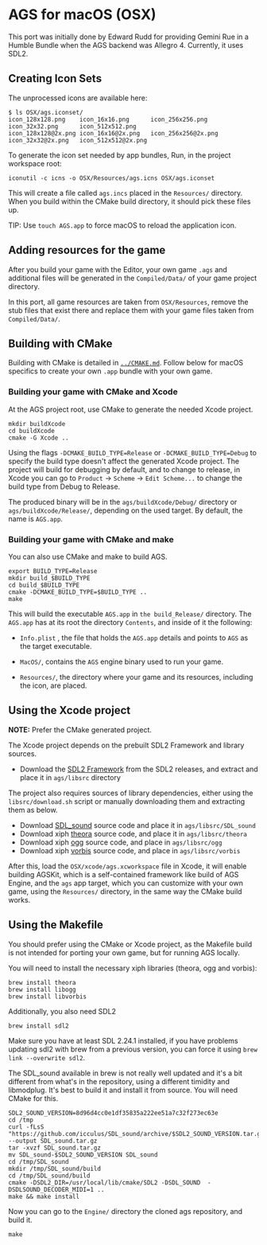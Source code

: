 # AGS for macOS (OSX)

This port was initially done by Edward Rudd for providing Gemini Rue in a Humble Bundle when the AGS backend was Allegro 4. Currently, it uses SDL2.

## Creating Icon Sets

The unprocessed icons are available here:

    $ ls OSX/ags.iconset/
    icon_128x128.png	icon_16x16.png		icon_256x256.png	icon_32x32.png		icon_512x512.png
    icon_128x128@2x.png	icon_16x16@2x.png	icon_256x256@2x.png	icon_32x32@2x.png	icon_512x512@2x.png

To generate the icon set needed by app bundles, Run, in the project workspace root:

    iconutil -c icns -o OSX/Resources/ags.icns OSX/ags.iconset

This will create a file called `ags.incs` placed in the `Resources/` directory.
When you build within the CMake build directory, it should pick these files up.

TIP: Use `touch AGS.app` to force macOS to reload the application icon.


## Adding resources for the game

After you build your game with the Editor, your own game `.ags` and additional files will be generated in the `Compiled/Data/` of your game project directory.

In this port, all game resources are taken from `OSX/Resources`, remove the stub files that exist there and replace them with your game files taken from `Compiled/Data/`.


## Building with CMake

Building with CMake is detailed in [`../CMAKE.md`](../CMAKE.md). Follow below for macOS specifics to create your own `.app` bundle with your own game.

### Building your game with CMake and Xcode

At the AGS project root, use CMake to generate the needed Xcode project.
```
mkdir buildXcode
cd buildXcode
cmake -G Xcode ..
```

Using the flags `-DCMAKE_BUILD_TYPE=Release` or `-DCMAKE_BUILD_TYPE=Debug` to specify the build type doesn't affect the generated Xcode project. 
The project will build for debugging by default, and to change to release, in Xcode you can go to `Product` -> `Scheme` -> `Edit Scheme...` to change the build type from Debug to Release.

The produced binary will be in the `ags/buildXcode/Debug/` directory or `ags/buildXcode/Release/`, depending on the used target. 
By default, the name is `AGS.app`.


### Building your game with CMake and make

You can also use CMake and make to build AGS. 

```
export BUILD_TYPE=Release
mkdir build_$BUILD_TYPE
cd build_$BUILD_TYPE
cmake -DCMAKE_BUILD_TYPE=$BUILD_TYPE ..
make
```

This will build the executable `AGS.app` in `the build_Release/` directory. The `AGS.app` has at its root the directory `Contents`, and inside of it the following:

- `Info.plist` , the file that holds the `AGS.app` details and points to `AGS` as the target executable.

- `MacOS/`, contains the `AGS` engine binary used to run your game.

- `Resources/`, the directory where your game and its resources, including the icon, are placed.


## Using the Xcode project

**NOTE:** Prefer the CMake generated project.

The Xcode project depends on the prebuilt SDL2 Framework and library sources.

- Download the [SDL2 Framework](https://github.com/libsdl-org/SDL/releases/download/release-2.24.1/SDL2-2.24.1.dmg) from the SDL2 releases, and extract and place it in `ags/libsrc` directory

The project also requires sources of library dependencies, either using the `libsrc/download.sh` script or manually downloading them and extracting them as below.

- Download [SDL_sound](https://github.com/icculus/SDL_sound/archive/8d96d4cc0e1df35835a222ee51a7c32f273ec63e.zip) source code and place it in `ags/libsrc/SDL_sound`
- Download xiph [theora](https://github.com/xiph/theora/archive/7180717276af1ebc7da15c83162d6c5d6203aabf.tar.gz) source code, and place it in `ags/libsrc/theora`
- Download xiph [ogg](https://github.com/xiph/ogg/archive/refs/tags/v1.3.5.tar.gz) source code, and place in `ags/libsrc/ogg`
- Download xiph [vorbis](https://github.com/xiph/vorbis/archive/84c023699cdf023a32fa4ded32019f194afcdad0.tar.gz) source code, and place in `ags/libsrc/vorbis`

After this, load the `OSX/xcode/ags.xcworkspace` file in Xcode, it will enable building AGSKit, which is a self-contained framework like build of AGS Engine, and the `ags` app target, which you can customize with your own game, using the `Resources/` directory, in the same way the CMake build works.


## Using the Makefile

You should prefer using the CMake or Xcode project, as the Makefile build is not intended for porting your own game, but for running AGS locally. 

You will need to install the necessary xiph libraries (theora, ogg and vorbis):

    brew install theora
    brew install libogg
    brew install libvorbis
    
Additionally, you also need SDL2

    brew install sdl2
    
Make sure you have at least SDL 2.24.1 installed, if you have problems updating sdl2 with brew from a previous version, you can force it using `brew link --overwrite sdl2`.

The SDL_sound available in brew is not really well updated and it's a bit different from what's in the repository, using a different timidity and libmodplug. It's best to build it and install it from source. You will need CMake for this.

    SDL2_SOUND_VERSION=8d96d4cc0e1df35835a222ee51a7c32f273ec63e
    cd /tmp
    curl -fLsS "https://github.com/icculus/SDL_sound/archive/$SDL2_SOUND_VERSION.tar.gz" --output SDL_sound.tar.gz
    tar -xvzf SDL_sound.tar.gz
    mv SDL_sound-$SDL2_SOUND_VERSION SDL_sound
    cd /tmp/SDL_sound
    mkdir /tmp/SDL_sound/build
    cd /tmp/SDL_sound/build
    cmake -DSDL2_DIR=/usr/local/lib/cmake/SDL2 -DSDL_SOUND  -DSDLSOUND_DECODER_MIDI=1 ..  
    make && make install

Now you can go to the `Engine/` directory the cloned ags repository, and build it.

    make
